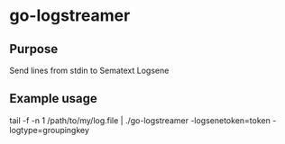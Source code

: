 # go-logstreamer

## Purpose
Send lines from stdin to Sematext Logsene

## Example usage
tail -f -n 1 /path/to/my/log.file | ./go-logstreamer -logsenetoken=token -logtype=groupingkey
